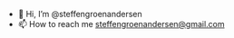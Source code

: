 - 👋 Hi, I’m @steffengroenandersen
- 📫 How to reach me steffengroenandersen@gmail.com

<!---
steffengroenandersen/steffengroenandersen is a ✨ special ✨ repository because its `README.md` (this file) appears on your GitHub profile.
You can click the Preview link to take a look at your changes.
--->
